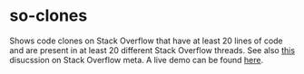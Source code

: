 # so-clones

Shows code clones on Stack Overflow that have at least 20 lines of code and are present in at least 20 different Stack Overflow threads.
See also [this](https://meta.stackoverflow.com/questions/375761/how-to-handle-code-clones-on-stack-overflow) disucssion on Stack Overflow meta.
A live demo can be found [here](http://research.sbaltes.com/so-clones/).
